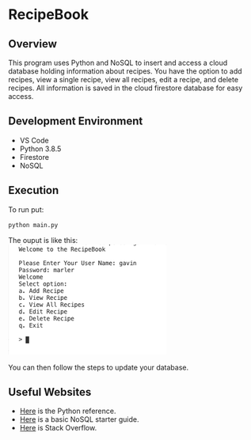 # RecipeBook
## Overview
This program uses Python and NoSQL to insert and access a cloud database holding information about recipes. You have the option to add recipes, view a single recipe, view all recipes, edit a recipe, and delete recipes. All information is saved in the cloud firestore database for easy access.
## Development Environment
* VS Code
* Python 3.8.5
* Firestore
* NoSQL

## Execution
To run put: 
```python
python main.py
``` 
The ouput is like this:   
![code](screenshot.png)

You can then follow the steps to update your database.

## Useful Websites

* [Here](https://docs.python.org/3.8/) is the Python reference.
* [Here](https://www.geeksforgeeks.org/introduction-to-nosql/) is a basic NoSQL starter guide.
* [Here](https://stackoverflow.com) is Stack Overflow.
